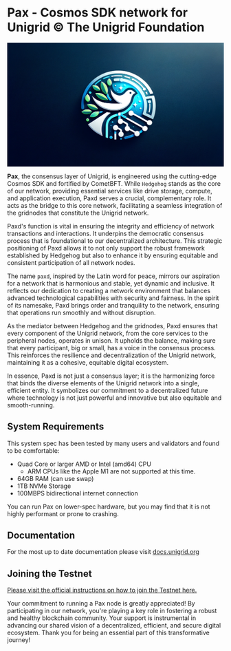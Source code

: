 Pax - Cosmos SDK network for Unigrid 
© The Unigrid Foundation
=========================================
<img align="top" width="auto" height="auto" src="docs/pax.png" alt="Pax">


**Pax**, the consensus layer of Unigrid, is engineered using the cutting-edge Cosmos SDK and fortified by CometBFT. While `Hedgehog` stands as the core of our network, providing essential services like drive storage, compute, and application execution, Paxd serves a crucial, complementary role. It acts as the bridge to this core network, facilitating a seamless integration of the gridnodes that constitute the Unigrid network.

Paxd's function is vital in ensuring the integrity and efficiency of network transactions and interactions. It underpins the democratic consensus process that is foundational to our decentralized architecture. This strategic positioning of Paxd allows it to not only support the robust framework established by Hedgehog but also to enhance it by ensuring equitable and consistent participation of all network nodes.

The name `paxd`, inspired by the Latin word for peace, mirrors our aspiration for a network that is harmonious and stable, yet dynamic and inclusive. It reflects our dedication to creating a network environment that balances advanced technological capabilities with security and fairness. In the spirit of its namesake, Paxd brings order and tranquility to the network, ensuring that operations run smoothly and without disruption.

As the mediator between Hedgehog and the gridnodes, Paxd ensures that every component of the Unigrid network, from the core services to the peripheral nodes, operates in unison. It upholds the balance, making sure that every participant, big or small, has a voice in the consensus process. This reinforces the resilience and decentralization of the Unigrid network, maintaining it as a cohesive, equitable digital ecosystem.

In essence, Paxd is not just a consensus layer; it is the harmonizing force that binds the diverse elements of the Unigrid network into a single, efficient entity. It symbolizes our commitment to a decentralized future where technology is not just powerful and innovative but also equitable and smooth-running.

## System Requirements

This system spec has been tested by many users and validators and found
to be comfortable:

- Quad Core or larger AMD or Intel (amd64) CPU
  - ARM CPUs like the Apple M1 are not supported at this time.
- 64GB RAM (can use swap)
- 1TB NVMe Storage
- 100MBPS bidirectional internet connection

You can run Pax on lower-spec hardware, but you
may find that it is not highly performant or prone to crashing.

## Documentation

For the most up to date documentation please visit
[docs.unigrid.org](https://docs.unigrid.org/)

## Joining the Testnet

[Please visit the official instructions on how to join the Testnet
here.](https://docs.unigrid.org/docs/testnet/validator/)

Your commitment to running a Pax node is greatly appreciated! By participating in our network, you're playing a key role in fostering a robust and healthy blockchain community. Your support is instrumental in advancing our shared vision of a decentralized, efficient, and secure digital ecosystem. Thank you for being an essential part of this transformative journey!
